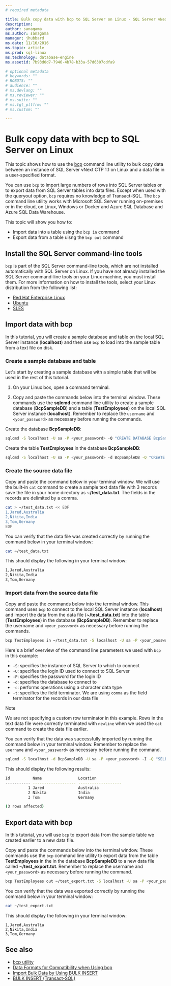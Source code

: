 ```yaml
---
# required metadata

title: Bulk copy data with bcp to SQL Server on Linux - SQL Server vNext | Microsoft Docs
description: 
author: sanagama 
ms.author: sanagama 
manager: jhubbard
ms.date: 11/16/2016
ms.topic: article
ms.prod: sql-linux
ms.technology: database-engine
ms.assetid: 7b93d0d7-7946-4b78-b33a-57d6307cdfa9

# optional metadata
# keywords: ""
# ROBOTS: ""
# audience: ""
# ms.devlang: ""
# ms.reviewer: ""
# ms.suite: ""
# ms.tgt_pltfrm: ""
# ms.custom: ""

---
```

# Bulk copy data with bcp to SQL Server on Linux

This topic shows how to use the [bcp](https://msdn.microsoft.com/en-us/library/ms162802.aspx) command line utility to bulk copy data between an instance of SQL Server vNext CTP 1.1 on Linux and a data file in a user-specified format.

You can use `bcp` to import large numbers of rows into SQL Server tables or to export data from SQL Server tables into data files. Except when used with the queryout option, `bcp` requires no knowledge of Transact-SQL. The `bcp` command line utility works with Microsoft SQL Server running on-premises or in the cloud, on Linux, Windows or Docker and Azure SQL Database and Azure SQL Data Warehouse.

This topic will show you how to:
- Import data into a table using the `bcp in` command
- Export data from a table uisng the `bcp out` command

## Install the SQL Server command-line tools

`bcp` is part of the SQL Server command-line tools, which are not installed automatically with SQL Server on Linux. If you have not already installed the SQL Server command-line tools on your Linux machine, you must install them. For more information on how to install the tools, select your Linux distribution from the following list:

- [Red Hat Enterprise Linux](sql-server-linux-setup-tools.md#RHEL)
- [Ubuntu](sql-server-linux-setup-tools.md#ubuntu)
- [SLES](sql-server-linux-setup-tools.md#SLES)

## Import data with bcp

In this tutorial, you will create a sample database and table on the local SQL Server instance (**localhost**) and then use `bcp` to load into the sample table from a text file on disk.

### Create a sample database and table

Let's start by creating a sample database with a simple table that will be used in the rest of this tutorial.

1. On your Linux box, open a command terminal.

2. Copy and paste the commands below into the terminal window. These commands use the **sqlcmd** command line utility to create a sample database (**BcpSampleDB**) and a table (**TestEmployees**) on the local SQL Server instance (**localhost**). Remember to replace the `username` and `<your_password>` as necessary before running the commands.

Create the database **BcpSampleDB**:
```bash 
sqlcmd -S localhost -U sa -P <your_password> -Q "CREATE DATABASE BcpSampleDB;"
```
Create the table **TestEmployees** in the database **BcpSampleDB**:
```bash 
sqlcmd -S localhost -U sa -P <your_password> -d BcpSampleDB -Q "CREATE TABLE TestEmployees (Id INT IDENTITY(1,1) NOT NULL PRIMARY KEY, Name NVARCHAR(50), Location NVARCHAR(50));"
```
### Create the source data file
Copy and paste the command below in your terminal window. We will use the built-in `cat` command to create a sample text data file with 3 records save the file in your home directory as **~/test_data.txt**. The fields in the records are delimited by a comma.

```bash
cat > ~/test_data.txt << EOF
1,Jared,Australia
2,Nikita,India
3,Tom,Germany
EOF
```

You can verify that the data file was created correctly by running the command below in your terminal window:
```bash 
cat ~/test_data.txt
```

This should display the following in your terminal window:
```bash
1,Jared,Australia
2,Nikita,India
3,Tom,Germany
```

### Import data from the source data file
Copy and paste the commands below into the terminal window. This command uses `bcp` to connect to the local SQL Server instance (**localhost**) and import the data from the data file (**~/test_data.txt**) into the table (**TestEmployees**) in the database (**BcpSampleDB**). Remember to replace the username and `<your_password>` as necessary before running the commands.

```bash 
bcp TestEmployees in ~/test_data.txt -S localhost -U sa -P <your_password> -d BcpSampleDB -c -t  ','
```

Here's a brief overview of the command line parameters we used with `bcp` in this example:
- `-S`: specifies the instance of SQL Server to which to connect
- `-U`: specifies the login ID used to connect to SQL Server
- `-P`: specifies the password for the login ID
- `-d`: specifies the database to connect to
- `-c`: performs operations using a character data type
- `-t`: specifies the field terminator. We are using `comma` as the field terminator for the records in our data file

> [!NOTE]
> We are not specifying a custom row terminator in this example. Rows in the text data file were correctly terminated with `newline` when we used the `cat` command to create the data file earlier.

You can verify that the data was successfully imported by running the command below in your terminal window. Remember to replace the `username` and `<your_password>` as necessary before running the command.
```bash 
sqlcmd -S localhost -d BcpSampleDB -U sa -P <your_password> -I -Q "SELECT * FROM TestEmployees;"
```

This should display the following results:
```bash
Id          Name                Location
----------- ------------------- -------------------
          1 Jared               Australia
          2 Nikita              India
          3 Tom                 Germany

(3 rows affected)
```

## Export data with bcp

In this tutorial, you will use `bcp` to export data from the sample table we created earlier to a new data file.

Copy and paste the commands below into the terminal window. These commands use the `bcp` command line utility to export data from the table **TestEmployees** in the in the database **BcpSampleDB** to a new data file called **~/test_export.txt**.  Remember to replace the username and `<your_password>` as necessary before running the command.

```bash 
bcp TestEmployees out ~/test_export.txt -S localhost -U sa -P <your_password> -d BcpSampleDB -c -t ','
```

You can verify that the data was exported correctly by running the command below in your terminal window:
```bash 
cat ~/test_export.txt
```

This should display the following in your terminal window:
```
1,Jared,Australia
2,Nikita,India
3,Tom,Germany
```

## See also
- [bcp utility](https://msdn.microsoft.com/en-us/library/ms162802.aspx)
- [Data Formats for Compatibility when Using bcp](https://msdn.microsoft.com/en-us/library/ms190759.aspx)
- [Import Bulk Data by Using BULK INSERT](https://msdn.microsoft.com/en-us/library/ms175915.aspx)
- [BULK INSERT (Transact-SQL)](https://msdn.microsoft.com/en-us/library/ms188365.aspx)
